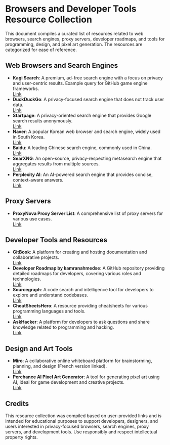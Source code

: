 # Browsers and Developer Tools Resource Collection

This document compiles a curated list of resources related to web browsers, search engines, proxy servers, developer roadmaps, and tools for programming, design, and pixel art generation. The resources are categorized for ease of reference.

## Web Browsers and Search Engines
- **Kagi Search**: A premium, ad-free search engine with a focus on privacy and user-centric results. Example query for GitHub game engine frameworks.  
  [Link](https://kagi.com/search?q=github+framework+gmae+engine)
- **DuckDuckGo**: A privacy-focused search engine that does not track user data.  
  [Link](https://duckduckgo.com/)[](https://help.kagi.com/kagi/why-kagi/kagi-vs-duckduckgo.html)
- **Startpage**: A privacy-oriented search engine that provides Google search results anonymously.  
  [Link](https://www.startpage.com/)
- **Naver**: A popular Korean web browser and search engine, widely used in South Korea.  
  [Link](https://www.naver.com/)
- **Baidu**: A leading Chinese search engine, commonly used in China.  
  [Link](https://www.baidu.com/)
- **SearXNG**: An open-source, privacy-respecting metasearch engine that aggregates results from multiple sources.  
  [Link](https://searx.bndkt.io/)
- **Perplexity AI**: An AI-powered search engine that provides concise, context-aware answers.  
  [Link](https://www.perplexity.ai/)

## Proxy Servers
- **ProxyNova Proxy Server List**: A comprehensive list of proxy servers for various use cases.  
  [Link](https://www.proxynova.com/proxy-server-list/)

## Developer Tools and Resources
- **GitBook**: A platform for creating and hosting documentation and collaborative projects.  
  [Link](https://app.gitbook.com/)
- **Developer Roadmap by kamranahmedse**: A GitHub repository providing detailed roadmaps for developers, covering various roles and technologies.  
  [Link](https://github.com/kamranahmedse/developer-roadmap)
- **Sourcegraph**: A code search and intelligence tool for developers to explore and understand codebases.  
  [Link](https://sourcegraph.com)
- **CheatSheetsHero**: A resource providing cheatsheets for various programming languages and tools.  
  [Link](https://cheatsheetshero.com/)
- **AskHacker**: A platform for developers to ask questions and share knowledge related to programming and hacking.  
  [Link](https://askhacker.com/)

## Design and Art Tools
- **Miro**: A collaborative online whiteboard platform for brainstorming, planning, and design (French version linked).  
  [Link](https://miro.com/fr/)
- **Perchance AI Pixel Art Generator**: A tool for generating pixel art using AI, ideal for game development and creative projects.  
  [Link](https://perchance.org/ai-pixel-art-generator)

## Credits
This resource collection was compiled based on user-provided links and is intended for educational purposes to support developers, designers, and users interested in privacy-focused browsers, search engines, proxy servers, and development tools. Use responsibly and respect intellectual property rights.